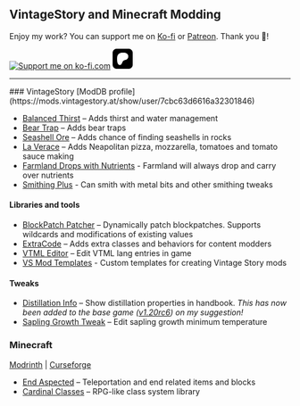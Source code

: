 ## VintageStory and Minecraft Modding
<p style="text-align: left;">Enjoy my work? You can support me on <a href="https://ko-fi.com/jayugg" target="_blank" rel="noopener">Ko-fi</a> or <a href="https://patreon.com/jayugg?utm_medium=vintagestorymoddb&amp;utm_source=join_link&amp;utm_campaign=creatorshare_creator&amp;utm_content=copyLink" target="_blank" rel="noopener">Patreon</a>. Thank you 💙!</p>
<p style="text-align: left;"><a href="https://ko-fi.com/O5O414011W" target="_blank" rel="noopener"><img style="border: 0px; height: 36px;" src="https://storage.ko-fi.com/cdn/brandasset/v2/support_me_on_kofi_badge_dark.png" alt="Support me on ko-fi.com" height="36" border="0" /></a>&nbsp;<a href="https://www.patreon.com/bePatron?u=86769298" target="_blank" rel="noopener"><img style="border: 0px; height: 36px;" src="https://github.com/jayugg/.github/blob/main/profile/patreon-logo.png?raw=true" alt="Become a member on patreon.com" height="36" border="0" /></a></p>
<hr />
### VintageStory
[ModDB profile](https://mods.vintagestory.at/show/user/7cbc63d6616a32301846)

- [Balanced Thirst](https://mods.vintagestory.at/balancedthirst) – Adds thirst and water management
- [Bear Trap](https://mods.vintagestory.at/beartrap) – Adds bear traps
- [Seashell Ore](https://mods.vintagestory.at/seashellore) – Adds chance of finding seashells in rocks
- [La Verace](https://mods.vintagestory.at/show/mod/14493) – Adds Neapolitan pizza, mozzarella, tomatoes and tomato sauce making
- [Farmland Drops with Nutrients](https://mods.vintagestory.at/show/mod/15084) - Farmland will always drop and carry over nutrients
- [Smithing Plus](https://mods.vintagestory.at/show/mod/15312#showchangelog) - Can smith with metal bits and other smithing tweaks
#### Libraries and tools
- [BlockPatch Patcher](https://mods.vintagestory.at/show/mod/14682) – Dynamically patch blockpatches. Supports wildcards and modifications of existing values
- [ExtraCode](https://mods.vintagestory.at/show/mod/14710) – Adds extra classes and behaviors for content modders
- [VTML Editor](https://mods.vintagestory.at/vtmleditor) – Edit VTML lang entries in game
- [VS Mod Templates](https://github.com/jayugg/VSModTemplates) - Custom templates for creating Vintage Story mods
#### Tweaks
- [Distillation Info](https://mods.vintagestory.at/distillationinfo) – Show distillation properties in handbook. *This has now been added to the base game ([v1.20rc6](https://www.vintagestory.at/blog.html/news/v120-rc6-lore-update-the-journey-r392/)) on my suggestion!*
- [Sapling Growth Tweak](https://mods.vintagestory.at/saplinggrowthtweak) – Edit sapling growth minimum temperature


### Minecraft
[Modrinth](https://modrinth.com/user/jayugg) | [Curseforge](https://www.curseforge.com/members/jayugg/projects)
- [End Aspected](https://modrinth.com/mod/end-aspected) – Teleportation and end related items and blocks
- [Cardinal Classes](https://modrinth.com/mod/cardinal-classes) – RPG-like class system library
